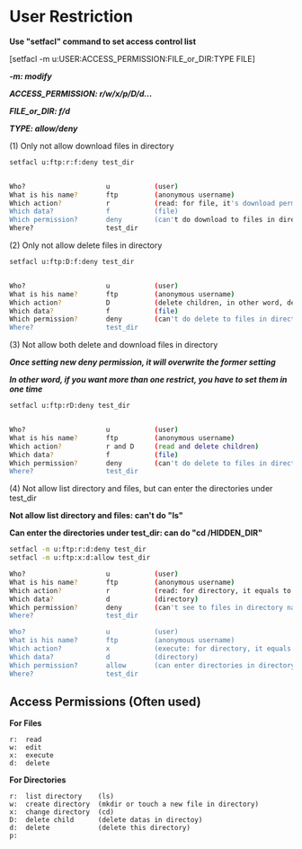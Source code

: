 # User Restriction

**Use "setfacl" command to set access control list** 

[setfacl -m u:USER:ACCESS_PERMISSION:FILE_or_DIR:TYPE  FILE]

***-m:                   modify*** 

***ACCESS_PERMISSION:    r/w/x/p/D/d...***

***FILE_or_DIR:          f/d***

***TYPE:                 allow/deny***

(1)  Only not allow download files in directory
```bash
setfacl u:ftp:r:f:deny test_dir


Who?                    u           (user)
What is his name?       ftp         (anonymous username)
Which action?           r           (read: for file, it's download permission)
Which data?             f           (file)
Which permission?       deny        (can't do download to files in directory named test_dir)
Where?                  test_dir    
```

(2)  Only not allow delete files in directory
```bash
setfacl u:ftp:D:f:deny test_dir


Who?                    u           (user)
What is his name?       ftp         (anonymous username)
Which action?           D           (delete children, in other word, delete files in directory)
Which data?             f           (file)
Which permission?       deny        (can't do delete to files in directory named test_dir)
Where?                  test_dir    
```
(3)  Not allow both delete and download files in directory

***Once setting new deny permission, it will overwrite the former setting***

***In other word, if you want more than one restrict, you have to set them in one time***
```bash
setfacl u:ftp:rD:deny test_dir


Who?                    u           (user)
What is his name?       ftp         (anonymous username)
Which action?           r and D     (read and delete children)
Which data?             f           (file)
Which permission?       deny        (can't do delete to files in directory named test_dir)
Where?                  test_dir
```
(4)  Not allow list directory and files, but can enter the directories under test_dir

**Not allow list directory and files: can't do "ls"**

**Can enter the directories under test_dir: can do "cd /HIDDEN_DIR"**

```bash
setfacl -m u:ftp:r:d:deny test_dir
setfacl -m u:ftp:x:d:allow test_dir

Who?                    u           (user)
What is his name?       ftp         (anonymous username)
Which action?           r           (read: for directory, it equals to "ls")
Which data?             d           (directory)
Which permission?       deny        (can't see to files in directory named test_dir)
Where?                  test_dir

Who?                    u           (user)
What is his name?       ftp         (anonymous username)
Which action?           x           (execute: for directory, it equals to "cd")
Which data?             d           (directory)
Which permission?       allow       (can enter directories in directory named test_dir)
Where?                  test_dir
```
## Access Permissions (Often used)
**For Files**
```
r:  read
w:  edit
x:  execute
d:  delete
```
**For Directories**
```
r:  list directory    (ls)
w:  create directory  (mkdir or touch a new file in directory)
x:  change directory  (cd)
D:  delete child      (delete datas in directoy)
d:  delete            (delete this directory)
p:
```
